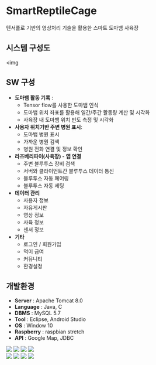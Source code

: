 # SmartReptileCage
텐서플로 기반의 영상처리 기술을 활용한 스마트 도마뱀 사육장    


## 시스템 구성도
<img

## SW 구성 
- **도마뱀 활동 기록** : 
  - Tensor flow를 사용한 도마뱀 인식
  - 도마뱀 위치 좌표를 활용해 일간/주간 활동량 계산 및 시각화
  - 사육장 내 도마뱀 위치 빈도 측정 및 시각화
- **사용자 위치기반 주변 병원 표시**:  
  - 도마뱀 병원 표시
  - 가까운 병원 검색
  - 병원 전화 연결 및 정보 확인
- **라즈베리파이(사육장) - 앱 연결** 
  - 주변 블루투스 장비 검색
  - 서버와 클라이언트간 블루투스 데이터 통신
  - 블루투스 자동 페어링 
  - 블루투스 자동 세팅   
- **데이터 관리** 
  - 사용자 정보
  - 자유게시판
  - 영상 정보
  - 사육 정보
  - 센서 정보
- **기타** 
  - 로그인 / 회원가입
  - 먹이 급여
  - 커뮤니티
  - 환경설정



## 개발환경
- **Server** : Apache Tomcat 8.0
- **Language** : Java, C
- **DBMS** : MySQL 5.7
- **Tool** : Eclipse, Android Studio
- **OS** : Window 10
- **Raspberry** : raspbian stretch
- **API** : Google Map, JDBC





<img src="https://img.shields.io/badge/Android-3DDC84?style=flat-square&logo=android&logoColor=white"/> <img src="https://img.shields.io/badge/Tensorflow-FF6F00?style=flat-square&logo=TensorFlow&logoColor=white"/> <img src="https://img.shields.io/badge/ApacheTomcat-F8DC75?style=flat-square&logo=Apache Tomcat&logoColor=white"/> <img src="https://img.shields.io/badge/Raspberry Pi-A22846?style=flat-square&logo=Raspberry Pi&logoColor=white"/>   
<img src="https://img.shields.io/badge/Java-007396?style=flat-square&logo=Java&logoColor=white"/> <img src="https://img.shields.io/badge/Python-3776AB?style=flat-square&logo=Python&logoColor=white"/> <img src="https://img.shields.io/badge/C-A8B9CC?style=flat-square&logo=C&logoColor=white"/> <img src="https://img.shields.io/badge/MySQL-4479A1?style=flat-square&logo=MySQL&logoColor=white"/>
